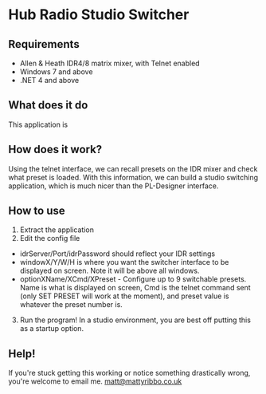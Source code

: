 Hub Radio Studio Switcher
==============

Requirements
------------
 * Allen & Heath IDR4/8 matrix mixer, with Telnet enabled
 * Windows 7 and above
 * .NET 4 and above

What does it do
-----
This application is 

How does it work?
-----
Using the telnet interface, we can recall presets on the IDR mixer and check what preset is loaded. With this information, we can build a studio switching application, which is much nicer than the PL-Designer interface.

How to use
----------
 1. Extract the application 
 2. Edit the config file
  - idrServer/Port/idrPassword should reflect your IDR settings
  - windowX/Y/W/H is where you want the switcher interface to be displayed on screen. Note it will be above all windows.
  - optionXName/XCmd/XPreset - Configure up to 9 switchable presets. Name is what is displayed on screen, Cmd is the telnet command sent (only SET PRESET will work at the moment), and preset value is whatever the preset number is.
 3. Run the program! In a studio environment, you are best off putting this as a startup option.
 
Help!
-----
If you're stuck getting this working or notice something drastically wrong, you're welcome to email me. matt@mattyribbo.co.uk
